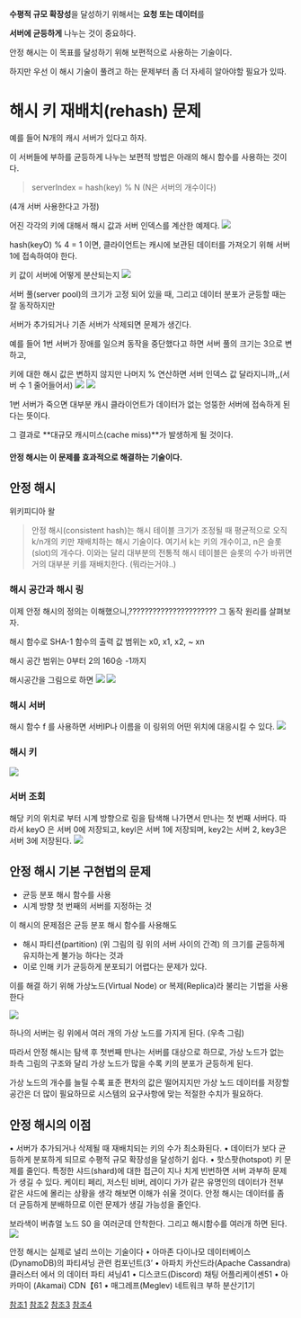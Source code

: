 **수평적 규모 확장성**을 달성하기 위해서는 **요청 또는 데이터**를 

**서버에 균등하게** 나누는 것이 중요하다.

안정 해시는 이 목표를 달성하기 위해 보편적으로 사용하는 기술이다.

하지만 우선 이 해시 기술이 풀려고 하는 문제부터 좀 더 자세히 알아야할 필요가 있따.

# 해시 키 재배치(rehash) 문제
예를 들어
N개의 캐시 서버가 있다고 하자.

이 서버들에 부하를 균등하게 나누는 보편적
방법은 아래의 해시 함수를 사용하는 것이다.

> serverIndex = hash(key) % N (N은 서버의 개수이다)

(4개 서버 사용한다고 가정)

어진 각각의 키에 대해서 해시 값과 서버 인덱스를 계산한 예제다.
![](https://velog.velcdn.com/images/noahshin__11/post/bbbdec1d-ee41-4500-b436-95bc36c75655/image.png)

hash(keyO) % 4 = 1 이면, 
클라이언트는 캐시에 보관된 데이터를 가져오기 위해
서버 1에 접속하여야 한다. 

키 값이 서버에 어떻게 분산되는지
![](https://velog.velcdn.com/images/noahshin__11/post/5e5485a9-c08c-4b5d-b19f-151c792c3fa2/image.png)

서버 풀(server pool)의 크기가 고정 되어 있을 때, 
그리고 데이터 분포가 균등할 때는 잘 동작하지만

서버가 추가되거나 기존 서버가 삭제되면 문제가 생긴다. 

예를 들어 1번 서버가 장애를 일으켜 동작을 중단했다고 하면 
서버 풀의 크기는 3으로 변하고, 

키에 대한 해시 값은 변하지 않지만 나머지 % 연산하면 서버 인덱스 값 달라지니까,,(서버 수 1 줄어들어서)
![](https://velog.velcdn.com/images/noahshin__11/post/8bcdd3a3-470d-4ebd-97ee-68139e1d349e/image.png)
![](https://velog.velcdn.com/images/noahshin__11/post/ea118303-59f7-4ec9-a0ea-613c3a6476e4/image.png)

1번 서버가 죽으면 대부분 캐시 클라이언트가 데이터가 없는 엉뚱한 서버에 접속하게 된다는 뜻이다.

그 결과로 **대규모 캐시미스(cache miss)**가 발생하게 될 것이다. 

#### 안정 해시는 이 문제를 효과적으로 해결하는 기술이다.

## 안정 해시 
위키피디아 왈 
> 안정 해시(consistent hash)는 해시 테이블 크기가 조정될 때 
평균적으로 오직 k/n개의 키만 재배치하는 해시 기술이다. 
여기서 k는 키의 개수이고, n은 슬롯(slot)의 개수다. 
이와는 달리 대부분의 전통적 해시 테이블은 슬롯의 수가 바뀌면 거의 대부분 키를 재배치한다.
(뭐라는거야..)


### 해시 공간과 해시 링

이제 안정 해시의 정의는 이해했으니,?????????????????????? 그 동작 원리를 살펴보자.

해시 함수로 SHA-1 
함수의 출력 값 범위는 x0, x1, x2, ~ xn

해시 공간 범위는 0부터 2의 160승 -1까지

해시공간을 그림으로 하면
![](https://velog.velcdn.com/images/noahshin__11/post/3691489b-0dca-4d88-8913-b482e3ff5b6e/image.png)
![](https://velog.velcdn.com/images/noahshin__11/post/d10df154-ecba-48d5-8219-29d497787667/image.png)

### 해시 서버
해시 함수 f 를 사용하면 서버IP나 이름을 이 링위의 어떤 위치에 대응시킬 수 있다.
![](https://velog.velcdn.com/images/noahshin__11/post/f611dd0e-83d7-4bb7-b6f0-88b611d4c8c5/image.png)

### 해시 키
![](https://velog.velcdn.com/images/noahshin__11/post/13781d9a-351f-4452-9196-401f0112c88e/image.png)

### 서버 조회
해당 키의 위치로 부터 시계 방향으로 링을 탐색해 나가면서 만나는 첫 번째 서버다.
따라서 keyO 은 서버 0에 저장되고, keyl은 서버 1에 저장되며, key2는 서버 2, key3은 서버 3에 저장된다.
![](https://velog.velcdn.com/images/noahshin__11/post/3e4bda99-ebd8-4aa0-b9ec-08ee5a8dd361/image.png)



## 안정 해시 기본 구현법의 문제
- 균등 분포 해시 함수를 사용
- 시계 방향 첫 번째의 서버를 지정하는 것


이 해시의 문제점은 균등 분포 해시 함수를 사용해도 
- 해시 파티션(partition) (위 그림의 링 위의 서버 사이의 간격) 의 크기를 균등하게 유지하는게 불가능 하다는 것과
- 이로 인해 키가 균등하게 분포되기 어렵다는 문제가 있다.

이를 해결 하기 위해 가상노드(Virtual Node) or 복제(Replica)라 불리는 기법을 사용한다

![](https://velog.velcdn.com/images/noahshin__11/post/e1c95eaf-3c0e-49d2-9698-aebdd046ebed/image.png)

하나의 서버는 링 위에서 여러 개의 가상 노드를 가지게 된다. (우측 그림)

따라서 안정 해시는 탐색 후 첫번째 만나는 서버를 대상으로 하므로, 가상 노드가 없는 좌측 그림의 구조와 달리 가상 노드가 많을 수록 키의 분포가 균등하게 된다.

가상 노드의 개수를 늘릴 수록 표준 편차의 값은 떨어지지만 가상 노드 데이터를 저장할 공간은 더 많이 필요하므로 시스템의 요구사항에 맞는 적절한 수치가 필요하다.


## 안정 해시의 이점


• 서버가 추가되거나 삭제될 때 재배치되는 키의 수가 최소화된다.
• 데이터가 보다 균등하게 분포하게 되므로 수평적 규모 확장성을 달성하기
쉽다.
• 핫스팟(hotspot) 키 문제를 줄인다. 특정한 샤드(shard)에 대한 접근이 지나
치게 빈번하면 서버 과부하 문제가 생길 수 있다.
케이티 페리, 저스틴 비버, 레이디 가가 같은 유명인의 데이터가 전부 같은 샤드에 몰리는 상황을 생각 해보면 이해가 쉬울 것이다. 
안정 해시는 데이터를 좀 더 균등하게 분배하므로 이런 문제가 생길 가능성을 줄인다.

보라색이 버츄얼 노드  S0 을 여러군데 안착한다.
그리고 해시함수를 여러개 하면 된다.
![](https://velog.velcdn.com/images/noahshin__11/post/47333c54-9905-420c-b88a-aebc855a8518/image.png)


안정 해시는 실제로 널리 쓰이는 기술이다
• 아마존 다이나모 데이터베이스(DynamoDB)의 파티셔닝 관련 컴포넌트(3’ 
• 아파치 카산드라(Apache Cassandra) 클러스터 에서 의 데이터 파티 셔닝41 
• 디스코드(Discord) 채팅 어플리케이셴51
• 아카마이 (Akamai) CDN【61
• 매그레프(Meglev) 네트워크 부하 분산기1기


[참조1](https://velog.io/@mmy789/System-Design-6)
[참조2](https://velog.io/@dev-log/%EC%95%88%EC%A0%95-%ED%95%B4%EC%8B%9C-%EC%84%A4%EA%B3%84Consistent-hashing#:~:text=%EB%B0%9C%EC%83%9D%ED%95%98%EA%B2%8C%20%EB%90%9C%EB%8B%A4.-,%EC%95%88%EC%A0%95%20%ED%95%B4%EC%8B%9C%EC%99%80%20%ED%95%B4%EC%8B%9C%20%ED%85%8C%EC%9D%B4%EB%B8%94,%ED%95%98%EB%8F%84%EB%A1%9D%20%ED%95%98%EB%8A%94%20%ED%95%B4%EC%8B%9C%20%EA%B8%B0%EC%88%A0%EC%9D%B4%EB%8B%A4.)
[참조3](https://www.youtube.com/watch?v=tHEyzVbl4bg)
[참조4](https://www.youtube.com/watch?v=zaRkONvyGr8)



